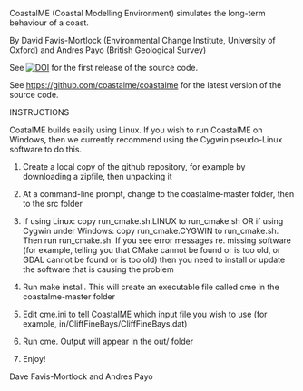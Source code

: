 CoastalME (Coastal Modelling Environment) simulates the long-term behaviour of a coast.

By David Favis-Mortlock (Environmental Change Institute, University of Oxford) and Andres Payo (British Geological Survey)

See <a href="https://doi.org/10.5281/zenodo.1418810"><img src="https://zenodo.org/badge/DOI/10.5281/zenodo.1418810.svg" alt="DOI"></a> for the first release of the source code.

See <a href="https://github.com/coastalme/coastalme" target="_blank">https://github.com/coastalme/coastalme</a> for the latest version of the source code.

INSTRUCTIONS

CoatalME builds easily using Linux. If you wish to run CoastalME on Windows, then we currently recommend using the Cygwin pseudo-Linux software to do this.

1. Create a local copy of the github repository, for example by downloading a zipfile, then unpacking it

2. At a command-line prompt, change to the coastalme-master folder, then to the src folder

3. If using Linux: copy run_cmake.sh.LINUX to run_cmake.sh OR if using Cygwin under Windows: copy run_cmake.CYGWIN to run_cmake.sh. Then run run_cmake.sh. If you see error messages re. missing software (for example, telling you that CMake cannot be found or is too old, or GDAL cannot be found or is too old) then you need to install or update the software that is causing the problem

4. Run make install. This will create an executable file called cme in the coastalme-master folder

5. Edit cme.ini to tell CoastalME which input file you wish to use (for example, in/CliffFineBays/CliffFineBays.dat)

6. Run cme. Output will appear in the out/ folder

8. Enjoy!

Dave Favis-Mortlock and Andres Payo





